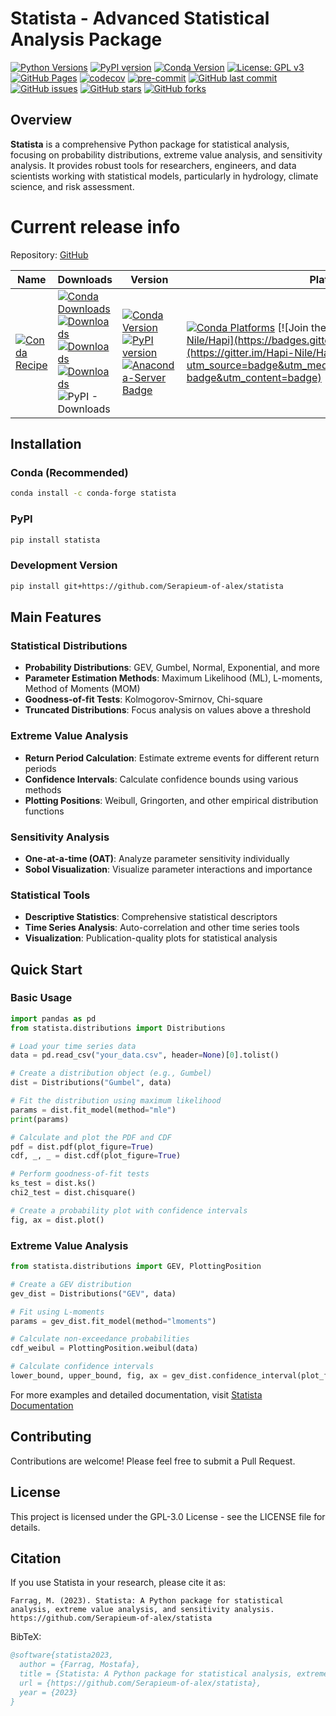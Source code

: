 # Statista - Advanced Statistical Analysis Package

[![Python Versions](https://img.shields.io/pypi/pyversions/statista.svg)](https://pypi.org/project/statista/)
[![PyPI version](https://badge.fury.io/py/statista.svg)](https://badge.fury.io/py/statista)
[![Conda Version](https://img.shields.io/conda/vn/conda-forge/statista.svg)](https://anaconda.org/conda-forge/statista)
[![License: GPL v3](https://img.shields.io/badge/License-GPLv3-blue.svg)](https://www.gnu.org/licenses/gpl-3.0)
[![GitHub Pages](https://img.shields.io/badge/docs-GitHub%20Pages-blue)](https://serapieum-of-alex.github.io/statista)
[![codecov](https://codecov.io/gh/Serapieum-of-alex/statista/branch/main/graph/badge.svg?token=GQKhcj2pFK)](https://codecov.io/gh/Serapieum-of-alex/statista)
[![pre-commit](https://img.shields.io/badge/pre--commit-enabled-brightgreen?logo=pre-commit&logoColor=white)](https://github.com/pre-commit/pre-commit)
[![GitHub last commit](https://img.shields.io/github/last-commit/Serapieum-of-alex/statista)](https://github.com/Serapieum-of-alex/statista/commits/main)
[![GitHub issues](https://img.shields.io/github/issues/Serapieum-of-alex/statista)](https://github.com/Serapieum-of-alex/statista/issues)
[![GitHub stars](https://img.shields.io/github/stars/Serapieum-of-alex/statista)](https://github.com/Serapieum-of-alex/statista/stargazers)
[![GitHub forks](https://img.shields.io/github/forks/Serapieum-of-alex/statista)](https://github.com/Serapieum-of-alex/statista/network/members)

## Overview

**Statista** is a comprehensive Python package for statistical analysis, focusing on probability distributions, extreme value analysis, and sensitivity analysis. It provides robust tools for researchers, engineers, and data scientists working with statistical models, particularly in hydrology, climate science, and risk assessment.

Current release info
====================
Repository: [GitHub](https://github.com/Serapieum-of-alex/statista)

| Name | Downloads                                                                                                                                                                                                                                                                                                                                                                                                                                                                                                                                                                                                                                                                                        | Version | Platforms |
| --- |--------------------------------------------------------------------------------------------------------------------------------------------------------------------------------------------------------------------------------------------------------------------------------------------------------------------------------------------------------------------------------------------------------------------------------------------------------------------------------------------------------------------------------------------------------------------------------------------------------------------------------------------------------------------------------------------------| --- | --- |
| [![Conda Recipe](https://img.shields.io/badge/recipe-statista-green.svg)](https://anaconda.org/conda-forge/statista) | [![Conda Downloads](https://img.shields.io/conda/dn/conda-forge/statista.svg)](https://anaconda.org/conda-forge/statista) [![Downloads](https://pepy.tech/badge/statista)](https://pepy.tech/project/statista) [![Downloads](https://pepy.tech/badge/statista/month)](https://pepy.tech/project/statista)  [![Downloads](https://pepy.tech/badge/statista/week)](https://pepy.tech/project/statista)  ![PyPI - Downloads](https://img.shields.io/pypi/dd/statista?color=blue&style=flat-square) | [![Conda Version](https://img.shields.io/conda/vn/conda-forge/statista.svg)](https://anaconda.org/conda-forge/statista) [![PyPI version](https://badge.fury.io/py/statista.svg)](https://badge.fury.io/py/statista) [![Anaconda-Server Badge](https://anaconda.org/conda-forge/statista/badges/version.svg)](https://anaconda.org/conda-forge/statista) | [![Conda Platforms](https://img.shields.io/conda/pn/conda-forge/statista.svg)](https://anaconda.org/conda-forge/statista) [![Join the chat at https://gitter.im/Hapi-Nile/Hapi](https://badges.gitter.im/Hapi-Nile/Hapi.svg)](https://gitter.im/Hapi-Nile/Hapi?utm_source=badge&utm_medium=badge&utm_campaign=pr-badge&utm_content=badge) |

## Installation

### Conda (Recommended)

```bash
conda install -c conda-forge statista
```

### PyPI

```bash
pip install statista
```

### Development Version

```bash
pip install git+https://github.com/Serapieum-of-alex/statista
```

## Main Features

### Statistical Distributions
- **Probability Distributions**: GEV, Gumbel, Normal, Exponential, and more
- **Parameter Estimation Methods**: Maximum Likelihood (ML), L-moments, Method of Moments (MOM)
- **Goodness-of-fit Tests**: Kolmogorov-Smirnov, Chi-square
- **Truncated Distributions**: Focus analysis on values above a threshold

### Extreme Value Analysis
- **Return Period Calculation**: Estimate extreme events for different return periods
- **Confidence Intervals**: Calculate confidence bounds using various methods
- **Plotting Positions**: Weibull, Gringorten, and other empirical distribution functions

### Sensitivity Analysis
- **One-at-a-time (OAT)**: Analyze parameter sensitivity individually
- **Sobol Visualization**: Visualize parameter interactions and importance

### Statistical Tools
- **Descriptive Statistics**: Comprehensive statistical descriptors
- **Time Series Analysis**: Auto-correlation and other time series tools
- **Visualization**: Publication-quality plots for statistical analysis

## Quick Start

### Basic Usage

```python
import pandas as pd
from statista.distributions import Distributions

# Load your time series data
data = pd.read_csv("your_data.csv", header=None)[0].tolist()

# Create a distribution object (e.g., Gumbel)
dist = Distributions("Gumbel", data)

# Fit the distribution using maximum likelihood
params = dist.fit_model(method="mle")
print(params)

# Calculate and plot the PDF and CDF
pdf = dist.pdf(plot_figure=True)
cdf, _, _ = dist.cdf(plot_figure=True)

# Perform goodness-of-fit tests
ks_test = dist.ks()
chi2_test = dist.chisquare()

# Create a probability plot with confidence intervals
fig, ax = dist.plot()
```

### Extreme Value Analysis

```python
from statista.distributions import GEV, PlottingPosition

# Create a GEV distribution
gev_dist = Distributions("GEV", data)

# Fit using L-moments
params = gev_dist.fit_model(method="lmoments")

# Calculate non-exceedance probabilities
cdf_weibul = PlottingPosition.weibul(data)

# Calculate confidence intervals
lower_bound, upper_bound, fig, ax = gev_dist.confidence_interval(plot_figure=True)
```

For more examples and detailed documentation, visit [Statista Documentation](https://serapieum-of-alex.github.io/statista)

## Contributing

Contributions are welcome! Please feel free to submit a Pull Request.

## License

This project is licensed under the GPL-3.0 License - see the LICENSE file for details.

## Citation

If you use Statista in your research, please cite it as:

```
Farrag, M. (2023). Statista: A Python package for statistical analysis, extreme value analysis, and sensitivity analysis. 
https://github.com/Serapieum-of-alex/statista
```

BibTeX:
```bibtex
@software{statista2023,
  author = {Farrag, Mostafa},
  title = {Statista: A Python package for statistical analysis, extreme value analysis, and sensitivity analysis},
  url = {https://github.com/Serapieum-of-alex/statista},
  year = {2023}
}
```
